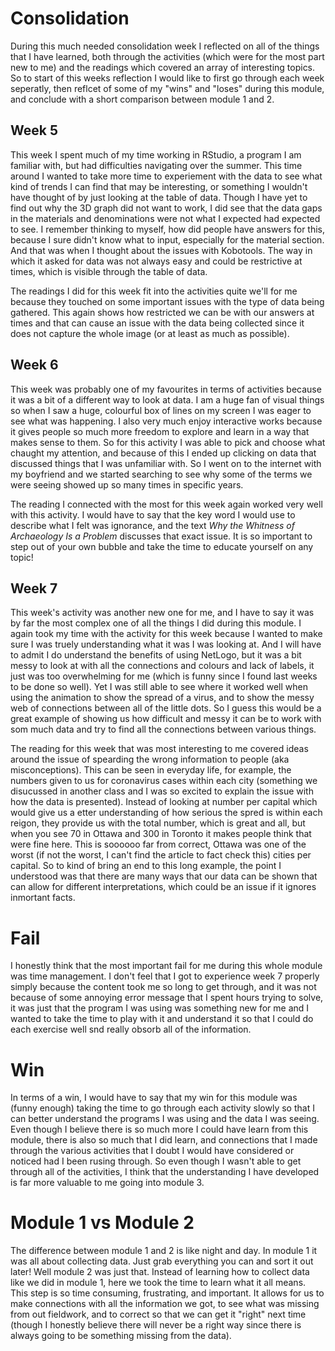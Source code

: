 # Consolidation

During this much needed consolidation week I reflected on all of the things that I have learned, both through the activities (which were for the most part new to me) and the readings which covered an array of interesting topics. So to start of this weeks reflection I would like to first go through each week seperatly, then reflcet of some of my "wins" and "loses" during this module, and conclude with a short comparison between module 1 and 2.

## Week 5

This week I spent much of my time working in RStudio, a program I am familiar with, but had difficulties navigating over the summer. This time around I wanted to take more time to experiement with the data to see what kind of trends I can find that may be interesting, or something I wouldn't have thought of by just looking at the table of data. Though I have yet to find out why the 3D graph did not want to work, I did see that the data gaps in the materials and denominations were not what I expected had expected to see. I remember thinking to myself, how did people have answers for this, because I sure didn't know what to input, especially for the material section. And that was when I thought about the issues with Kobotools. The way in which it asked for data was not always easy and could be restrictive at times, which is visible through the table of data. 

The readings I did for this week fit into the activities quite we'll for me because they touched on some important issues with the type of data being gathered. This again shows how restricted we can be with our answers at times and that can cause an issue with the data being collected since it does not capture the whole image (or at least as much as possible). 

## Week 6

This week was probably one of my favourites in terms of activities because it was a bit of a different way to look at data. I am a huge fan of visual things so when I saw a huge, colourful box of lines on my screen I was eager to see what was happening. I also very much enjoy interactive works because it gives people so much more freedom to explore and learn in a way that makes sense to them. So for this activity I was able to pick and choose what chaught my attention, and because of this I ended up clicking on data that discussed things that I was unfamiliar with. So I went on to the internet with my boyfriend and we started searching to see why some of the terms we were seeing showed up so many times in specific years. 

The reading I connected with the most for this week again worked very well with this activity. I would have to say that the key word I would use to describe what I felt was ignorance, and the text *Why the Whitness of Archaeology Is a Problem* discusses that exact issue. It is so important to step out of your own bubble and take the time to educate yourself on any topic!

## Week 7

This week's activity was another new one for me, and I have to say it was by far the most complex one of all the things I did during this module. I again took my time with the activity for this week because I wanted to make sure I was truely understanding what it was I was looking at. And I will have to admit I do understand the benefits of using NetLogo, but it was a bit messy to look at with all the connections and colours and lack of labels, it just was too overwhelming for me (which is funny since I found last weeks to be done so well). Yet I was still able to see where it worked well when using the animation to show the spread of a virus, and to show the messy web of connections between all of the little dots. So I guess this would be a great example of showing us how difficult and messy it can be to work with som much data and try to find all the connections between various things. 

The reading for this week that was most interesting to me covered ideas around the issue of spearding the wrong information to people (aka misconceptions). This can be seen in everyday life, for example, the numbers given to us for coronavirus cases within each city (something we disucussed in another class and I was so excited to explain the issue with how the data is presented). Instead of looking at number per capital which would give us a etter understanding of how serious the spred is within each reigon, they provide us with the total number, which is great and all, but when you see 70 in Ottawa and 300 in Toronto it makes people think that were fine here. This is soooooo far from correct, Ottawa was one of the worst (if not the worst, I can't find the article to fact check this) cities per capital. So to kind of bring an end to this long example, the point I understood was that there are many ways that our data can be shown that can allow for different interpretations, which could be an issue if it ignores inmortant facts. 

# Fail

I honestly think that the most important fail for me during this whole module was time management. I don't feel that I got to experience week 7 properly simply because the content took me so long to get through, and it was not because of some annoying error message that I spent hours trying to solve, it was just that the program I was using was something new for me and I wanted to take the time to play with it and understand it so that I could do each exercise well snd really obsorb all of the information.

# Win

In terms of a win, I would have to say that my win for this module was (funny enough) taking the time to go through each activity slowly so that I can better understand the programs I was using and the data I was seeing. Even though I believe there is so much more I could have learn from this module, there is also so much that I did learn, and connections that I made through the various activities that I doubt I would have considered or noticed had I been rusing through. So even though I wasn't able to get through all of the activities, I think that the understanding I have developed is far more valuable to me going into module 3.

# Module 1 vs Module 2

The difference between module 1 and 2 is like night and day. In module 1 it was all about collecting data. Just grab everything you can and sort it out later! Well module 2 was just that. Instead of learning how to collect data like we did in module 1, here we took the time to learn what it all means. This step is so time consuming, frustrating, and important. It allows for us to make connections with all the information we got, to see what was missing from out fieldwork, and to correct so that we can get it "right" next time (though I honestly believe there will never be a right way since there is always going to be something missing from the data).
